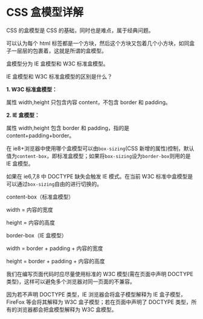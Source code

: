 # CSS 盒模型详解

CSS 的盒模型是 CSS 的基础，同时也是难点，属于经典问题。

可以认为每个 html 标签都是一个方块，然后这个方块又包着几个小方块，如同盒子一层层的包裹着，这就是所谓的盒模型。

盒模型分为 IE 盒模型和 W3C 标准盒模型。

IE 盒模型和 W3C 标准盒模型的区别是什么？

**1. W3C 标准盒模型：**

属性 width,height 只包含内容 content，不包含 border 和 padding。

**2. IE 盒模型：**

属性 width,height 包含 border 和 padding，指的是 content+padding+border。

在 ie8+浏览器中使用哪个盒模型可以由`box-sizing`(CSS 新增的属性)控制，默认值为`content-box`，即标准盒模型；如果将`box-sizing`设为`border-box`则用的是 IE 盒模型。

如果在 ie6,7,8 中 DOCTYPE 缺失会触发 IE 模式。在当前 W3C 标准中盒模型是可以通过`box-sizing`自由的进行切换的。

content-box（标准盒模型）

width = 内容的宽度

height = 内容的高度

border-box（IE 盒模型）

width = border + padding + 内容的宽度

height = border + padding + 内容的高度

我们在编写页面代码时应尽量使用标准的 W3C 模型(需在页面中声明 DOCTYPE 类型)，这样可以避免多个浏览器对同一页面的不兼容。

因为若不声明 DOCTYPE 类型，IE 浏览器会将盒子模型解释为 IE 盒子模型，FireFox 等会将其解释为 W3C 盒子模型；若在页面中声明了 DOCTYPE 类型，所有的浏览器都会把盒模型解释为 W3C 盒模型。
